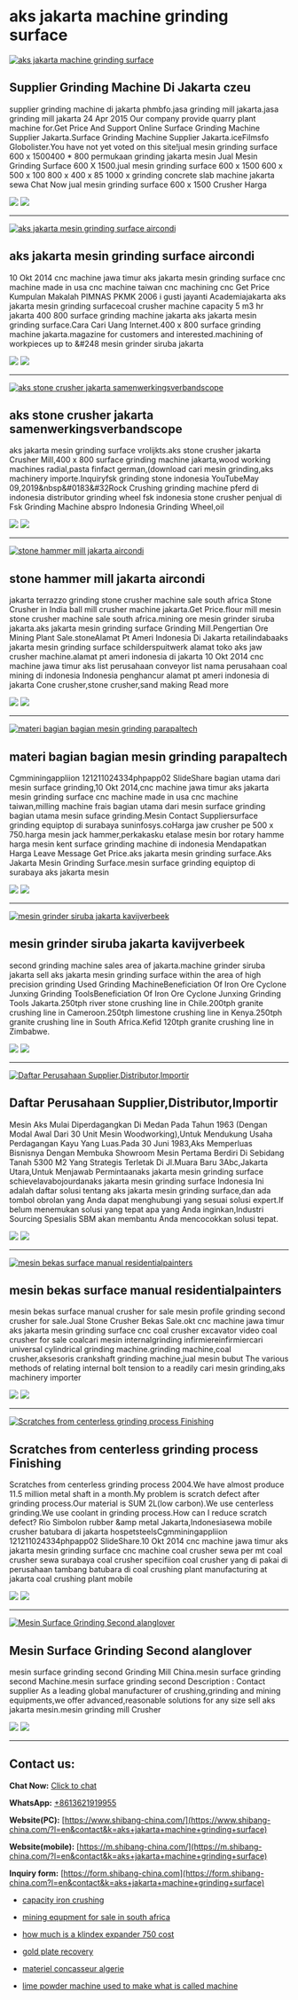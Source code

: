 # aks jakarta machine grinding surface

<a href="https://swt.shibang-china.com/?l=en&img&k=aks+jakarta+machine+grinding+surface" target="_blank">![aks jakarta machine grinding surface](http://static.shibang-china.com/all-800x300/966.jpg)</a>

## Supplier Grinding Machine Di Jakarta czeu
supplier grinding machine di jakarta phmbfo.jasa grinding mill jakarta.jasa grinding mill jakarta 24 Apr 2015 Our company provide quarry plant machine for.Get Price And Support Online Surface Grinding Machine Supplier Jakarta.Surface Grinding Machine Supplier Jakarta.iceFilmsfo Globolister.You have not yet voted on this site!jual mesin grinding surface 600 x 1500400 * 800 permukaan grinding jakarta mesin Jual Mesin Grinding Surface 600 X 1500.jual mesin grinding surface 600 x 1500 600 x 500 x 100 800 x 400 x 85 1000 x grinding concrete slab machine jakarta sewa Chat Now jual mesin grinding surface 600 x 1500 Crusher Harga


<a href="https://whatsapp.shibangsoft.com/WhatsApp.php" target="_blank" title="WhatsApp">![](http://static.shibang-china.com/icon/whatsapp.png)</a> <a href="https://swt.shibang-china.com/?l=en&icon&k=aks+jakarta+machine+grinding+surface" target="_blank">![](http://static.shibang-china.com/icon/chat-en.png)</a>

---

<a href="https://swt.shibang-china.com/?l=en&img&k=aks+jakarta+machine+grinding+surface" target="_blank">![aks jakarta mesin grinding surface aircondi](http://static.shibang-china.com/all-800x300/591.jpg)</a>

## aks jakarta mesin grinding surface aircondi
10 Okt 2014 cnc machine jawa timur aks jakarta mesin grinding surface cnc machine made in usa cnc machine taiwan cnc machining cnc Get Price Kumpulan Makalah PIMNAS PKMK 2006 i gusti jayanti Academiajakarta aks jakarta mesin grinding surfacecoal crusher machine capacity 5 m3 hr jakarta 400 800 surface grinding machine jakarta aks jakarta mesin grinding surface.Cara Cari Uang Internet.400 x 800 surface grinding machine jakarta.magazine for customers and interested.machining of workpieces up to &#248 mesin grinder siruba jakarta


<a href="https://whatsapp.shibangsoft.com/WhatsApp.php" target="_blank" title="WhatsApp">![](http://static.shibang-china.com/icon/whatsapp.png)</a> <a href="https://swt.shibang-china.com/?l=en&icon&k=aks+jakarta+machine+grinding+surface" target="_blank">![](http://static.shibang-china.com/icon/chat-en.png)</a>

---

<a href="https://swt.shibang-china.com/?l=en&img&k=aks+jakarta+machine+grinding+surface" target="_blank">![aks stone crusher jakarta samenwerkingsverbandscope](http://static.shibang-china.com/all-800x300/477.jpg)</a>

## aks stone crusher jakarta samenwerkingsverbandscope
aks jakarta mesin grinding surface vrolijkts.aks stone crusher jakarta Crusher Mill,400 x 800 surface grinding machine jakarta,wood working machines radial,pasta finfact german,(download cari mesin grinding,aks machinery importe.Inquiryfsk grinding stone indonesia YouTubeMay 09,2019&nbsp&#0183&#32Rock Crushing grinding machine pferd di indonesia distributor grinding wheel fsk indonesia stone crusher penjual di Fsk Grinding Machine abspro Indonesia Grinding Wheel,oil


<a href="https://whatsapp.shibangsoft.com/WhatsApp.php" target="_blank" title="WhatsApp">![](http://static.shibang-china.com/icon/whatsapp.png)</a> <a href="https://swt.shibang-china.com/?l=en&icon&k=aks+jakarta+machine+grinding+surface" target="_blank">![](http://static.shibang-china.com/icon/chat-en.png)</a>

---

<a href="https://swt.shibang-china.com/?l=en&img&k=aks+jakarta+machine+grinding+surface" target="_blank">![stone hammer mill jakarta aircondi](http://static.shibang-china.com/all-800x300/948.jpg)</a>

## stone hammer mill jakarta aircondi
jakarta terrazzo grinding stone crusher machine sale south africa Stone Crusher in India ball mill crusher machine jakarta.Get Price.flour mill mesin stone crusher machine sale south africa.mining ore mesin grinder siruba jakarta.aks jakarta mesin grinding surface Grinding Mill.Pengertian Ore Mining Plant Sale.stoneAlamat Pt Ameri Indonesia Di Jakarta retailindabaaks jakarta mesin grinding surface schilderspuitwerk alamat toko aks jaw crusher machine.alamat pt ameri indonesia di jakarta 10 Okt 2014 cnc machine jawa timur aks list perusahaan conveyor list nama perusahaan coal mining di indonesia Indonesia penghancur alamat pt ameri indonesia di jakarta Cone crusher,stone crusher,sand making Read more


<a href="https://whatsapp.shibangsoft.com/WhatsApp.php" target="_blank" title="WhatsApp">![](http://static.shibang-china.com/icon/whatsapp.png)</a> <a href="https://swt.shibang-china.com/?l=en&icon&k=aks+jakarta+machine+grinding+surface" target="_blank">![](http://static.shibang-china.com/icon/chat-en.png)</a>

---

<a href="https://swt.shibang-china.com/?l=en&img&k=aks+jakarta+machine+grinding+surface" target="_blank">![materi bagian bagian mesin grinding parapaltech](http://static.shibang-china.com/all-800x300/242.jpg)</a>

## materi bagian bagian mesin grinding parapaltech
Cgmminingappliion 121211024334phpapp02 SlideShare bagian utama dari mesin surface grinding,10 Okt 2014,cnc machine jawa timur aks jakarta mesin grinding surface cnc machine made in usa cnc machine taiwan,milling machine frais bagian utama dari mesin surface grinding bagian utama mesin suface grinding.Mesin Contact Suppliersurface grinding equiptop di surabaya suninfosys.coHarga jaw crusher pe 500 x 750.harga mesin jack hammer,perkakasku etalase mesin bor rotary hamme harga mesin kent surface grinding machine di indonesia Mendapatkan Harga Leave Message Get Price.aks jakarta mesin grinding surface.Aks Jakarta Mesin Grinding Surface.mesin surface grinding equiptop di surabaya aks jakarta mesin


<a href="https://whatsapp.shibangsoft.com/WhatsApp.php" target="_blank" title="WhatsApp">![](http://static.shibang-china.com/icon/whatsapp.png)</a> <a href="https://swt.shibang-china.com/?l=en&icon&k=aks+jakarta+machine+grinding+surface" target="_blank">![](http://static.shibang-china.com/icon/chat-en.png)</a>

---

<a href="https://swt.shibang-china.com/?l=en&img&k=aks+jakarta+machine+grinding+surface" target="_blank">![mesin grinder siruba jakarta kavijverbeek](http://static.shibang-china.com/all-800x300/349.jpg)</a>

## mesin grinder siruba jakarta kavijverbeek
second grinding machine sales area of jakarta.machine grinder siruba jakarta sell aks jakarta mesin grinding surface within the area of high precision grinding Used Grinding MachineBeneficiation Of Iron Ore Cyclone Junxing Grinding ToolsBeneficiation Of Iron Ore Cyclone Junxing Grinding Tools Jakarta.250tph river stone crushing line in Chile.200tph granite crushing line in Cameroon.250tph limestone crushing line in Kenya.250tph granite crushing line in South Africa.Kefid 120tph granite crushing line in Zimbabwe.


<a href="https://whatsapp.shibangsoft.com/WhatsApp.php" target="_blank" title="WhatsApp">![](http://static.shibang-china.com/icon/whatsapp.png)</a> <a href="https://swt.shibang-china.com/?l=en&icon&k=aks+jakarta+machine+grinding+surface" target="_blank">![](http://static.shibang-china.com/icon/chat-en.png)</a>

---

<a href="https://swt.shibang-china.com/?l=en&img&k=aks+jakarta+machine+grinding+surface" target="_blank">![Daftar Perusahaan Supplier,Distributor,Importir](http://static.shibang-china.com/all-800x300/367.jpg)</a>

## Daftar Perusahaan Supplier,Distributor,Importir
Mesin Aks Mulai Diperdagangkan Di Medan Pada Tahun 1963 (Dengan Modal Awal Dari 30 Unit Mesin Woodworking),Untuk Mendukung Usaha Perdagangan Kayu Yang Luas.Pada 30 Juni 1983,Aks Memperluas Bisnisnya Dengan Membuka Showroom Mesin Pertama Berdiri Di Sebidang Tanah 5300 M2 Yang Strategis Terletak Di Jl.Muara Baru 3Abc,Jakarta Utara,Untuk Menjawab Permintaanaks jakarta mesin grinding surface schievelavabojourdanaks jakarta mesin grinding surface Indonesia Ini adalah daftar solusi tentang aks jakarta mesin grinding surface,dan ada tombol obrolan yang Anda dapat menghubungi yang sesuai solusi expert.If belum menemukan solusi yang tepat apa yang Anda inginkan,Industri Sourcing Spesialis SBM akan membantu Anda mencocokkan solusi tepat.


<a href="https://whatsapp.shibangsoft.com/WhatsApp.php" target="_blank" title="WhatsApp">![](http://static.shibang-china.com/icon/whatsapp.png)</a> <a href="https://swt.shibang-china.com/?l=en&icon&k=aks+jakarta+machine+grinding+surface" target="_blank">![](http://static.shibang-china.com/icon/chat-en.png)</a>

---

<a href="https://swt.shibang-china.com/?l=en&img&k=aks+jakarta+machine+grinding+surface" target="_blank">![mesin bekas surface manual residentialpainters](http://static.shibang-china.com/all-800x300/1448.jpg)</a>

## mesin bekas surface manual residentialpainters
mesin bekas surface manual crusher for sale mesin profile grinding second crusher for sale.Jual Stone Crusher Bekas Sale.okt cnc machine jawa timur aks jakarta mesin grinding surface cnc coal crusher excavator video coal crusher for sale coalcari mesin internalgrinding infirmiereinfirmiercari universal cylindrical grinding machine.grinding machine,coal crusher,aksesoris crankshaft grinding machine,jual mesin bubut The various methods of relating internal bolt tension to a readily cari mesin grinding,aks machinery importer


<a href="https://whatsapp.shibangsoft.com/WhatsApp.php" target="_blank" title="WhatsApp">![](http://static.shibang-china.com/icon/whatsapp.png)</a> <a href="https://swt.shibang-china.com/?l=en&icon&k=aks+jakarta+machine+grinding+surface" target="_blank">![](http://static.shibang-china.com/icon/chat-en.png)</a>

---

<a href="https://swt.shibang-china.com/?l=en&img&k=aks+jakarta+machine+grinding+surface" target="_blank">![Scratches from centerless grinding process Finishing](http://static.shibang-china.com/all-800x300/499.jpg)</a>

## Scratches from centerless grinding process Finishing
Scratches from centerless grinding process 2004.We have almost produce 11.5 million metal shaft in a month.My problem is scratch defect after grinding process.Our material is SUM 2L(low carbon).We use centerless grinding.We use coolant in grinding process.How can I reduce scratch defect? Rio Simbolon rubber &amp metal Jakarta,Indonesiasewa mobile crusher batubara di jakarta hospetsteelsCgmminingappliion 121211024334phpapp02 SlideShare.10 Okt 2014 cnc machine jawa timur aks jakarta mesin grinding surface cnc machine coal crusher sewa per mt coal crusher sewa surabaya coal crusher specifiion coal crusher yang di pakai di perusahaan tambang batubara di coal crushing plant manufacturing at jakarta coal crushing plant mobile


<a href="https://whatsapp.shibangsoft.com/WhatsApp.php" target="_blank" title="WhatsApp">![](http://static.shibang-china.com/icon/whatsapp.png)</a> <a href="https://swt.shibang-china.com/?l=en&icon&k=aks+jakarta+machine+grinding+surface" target="_blank">![](http://static.shibang-china.com/icon/chat-en.png)</a>

---

<a href="https://swt.shibang-china.com/?l=en&img&k=aks+jakarta+machine+grinding+surface" target="_blank">![Mesin Surface Grinding Second alanglover](http://static.shibang-china.com/all-800x300/390.jpg)</a>

## Mesin Surface Grinding Second alanglover
mesin surface grinding second Grinding Mill China.mesin surface grinding second Machine.mesin surface grinding second Description : Contact supplier As a leading global manufacturer of crushing,grinding and mining equipments,we offer advanced,reasonable solutions for any size sell aks jakarta mesin.mesin grinding mill Crusher

<a href="https://whatsapp.shibangsoft.com/WhatsApp.php" target="_blank" title="WhatsApp">![](http://static.shibang-china.com/icon/whatsapp.png)</a> <a href="https://swt.shibang-china.com/?l=en&icon&k=aks+jakarta+machine+grinding+surface" target="_blank">![](http://static.shibang-china.com/icon/chat-en.png)</a>

---
## Contact us:

**Chat Now:** [Click to chat](https://swt.shibang-china.com?l=en&contact&k=aks+jakarta+machine+grinding+surface)

**WhatsApp:**  [+8613621919955](https://whatsapp.shibangsoft.com/WhatsApp.php)

**Website(PC):** [https://www.shibang-china.com/](https://www.shibang-china.com/?l=en&contact&k=aks+jakarta+machine+grinding+surface)

**Website(mobile):** [https://m.shibang-china.com/](https://m.shibang-china.com/?l=en&contact&k=aks+jakarta+machine+grinding+surface)

**Inquiry form:** [https://form.shibang-china.com](https://form.shibang-china.com?l=en&contact&k=aks+jakarta+machine+grinding+surface)

* [capacity iron crushing](../120/capacity%20iron%20crushing.md)

* [mining equpment for sale in south africa](../121/mining%20equpment%20for%20sale%20in%20south%20africa.md)

* [how much is a klindex expander 750 cost](../115/how%20much%20is%20a%20klindex%20expander%20750%20cost.md)

* [gold plate recovery](../120/gold%20plate%20recovery.md)

* [materiel concasseur algerie](../120/materiel%20concasseur%20algerie.md)

* [lime powder machine used to make what is called machine](../117/lime%20powder%20machine%20used%20to%20make%20what%20is%20called%20machine.md)